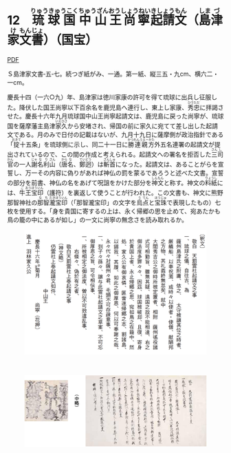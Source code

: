 # 12　<ruby>琉球国中山<rt>りゅうきゅうこくちゅうざん</rt></ruby><ruby>王尚寧<rt>おうしょうねい</rt></ruby><ruby>起請文<rt>きしょうもん</rt></ruby>（<ruby>島<rt>しま</rt></ruby><ruby>津<rt>づ</rt></ruby><ruby>家<rt>け</rt></ruby><ruby>文<rt>もん</rt></ruby><ruby>書<rt>じょ</rt></ruby>）（国宝）

<a href="../pdf/012.pdf" target="_blank">PDF</a>

Ｓ島津家文書‐五‐七。続つぎ紙がみ、一通。第一紙、縦三五・九cm、横六二・一cm。

慶長十四（一六○九）年、島津家は徳川家康の許可を得て琉球に出兵し征服した。降伏した国王尚寧以下百余名を鹿児島へ連行し、東上し家康、<ruby>秀<rt>ひで</rt></ruby><ruby>忠<rt>ただ</rt></ruby>に拝謁させた。慶長十六年九月琉球国中山王尚寧起請文は、鹿児島に戻った尚寧が、琉球国を薩摩藩主島津<ruby>家<rt>いえ</rt></ruby><ruby>久<rt>ひさ</rt></ruby>から安堵され、帰国の前に家久に宛てて差し出した起請文である。月のみで日付の記載はないが、九月十九日に薩摩側が政治指針である「<ruby>掟<rt>おきて</rt></ruby>十五条」を琉球側に示し、同二十一日に<ruby>勝連親方<rt>かつれんうえーかた</rt></ruby>外五名連署の起請文が提出されているので、この間の作成と考えられる。起請文への署名を拒否した<ruby>三<rt>さん</rt></ruby><ruby>司<rt>し</rt></ruby><ruby>官<rt>かん</rt></ruby>の一人<ruby>謝<rt>じゃ</rt></ruby><ruby>名<rt>な</rt></ruby><ruby>利<rt>り</rt></ruby><ruby>山<rt>さん</rt></ruby>（<ruby>唐<rt>から</rt></ruby><ruby>名<rt>な</rt></ruby>、<ruby>鄭<rt>てい</rt></ruby><ruby>迥<rt>どう</rt></ruby>）は<ruby>斬<rt>ざん</rt></ruby><ruby>首<rt>しゅ</rt></ruby>になった。起請文は、あることがらを宣誓し、万一その内容に偽りがあれば神仏の罰を蒙るであろうと述べた文書。宣誓の部分を前書、神仏の名をあげて呪詛をかけた部分を<ruby>神<rt>しん</rt></ruby><ruby>文<rt>もん</rt></ruby>と称す。神文の<ruby>料紙<rt>りょうし</rt></ruby>には、<ruby>牛<rt>ご</rt></ruby><ruby>王<rt>おう</rt></ruby><ruby>宝<rt>ほう</rt></ruby><ruby>印<rt>いん</rt></ruby>（護符）を裏返して使うことが行われた。この文書も、神文に熊野那智神社の<ruby>那<rt>な</rt></ruby><ruby>智<rt>ち</rt></ruby><ruby>瀧<rt>だき</rt></ruby><ruby>宝<rt>ほう</rt></ruby><ruby>印<rt>いん</rt></ruby>（「那智瀧宝印」の文字を<ruby>烏<rt>う</rt></ruby><ruby>点<rt>てん</rt></ruby>と<ruby>宝<rt>ほう</rt></ruby><ruby>珠<rt>じゅ</rt></ruby>で表現したもの）七枚を使用する。「身を貴国に寄するの上は、永く帰郷の思を止めて、宛あたかも鳥の籠の中にあるが如し」の一文に尚寧の無念さを読み取れるか。

<figure>
    <img src="../img/012_text.png"/>
</figure>

<br/>

<figure>
    <img src="../img/012.png"/>
</figure>